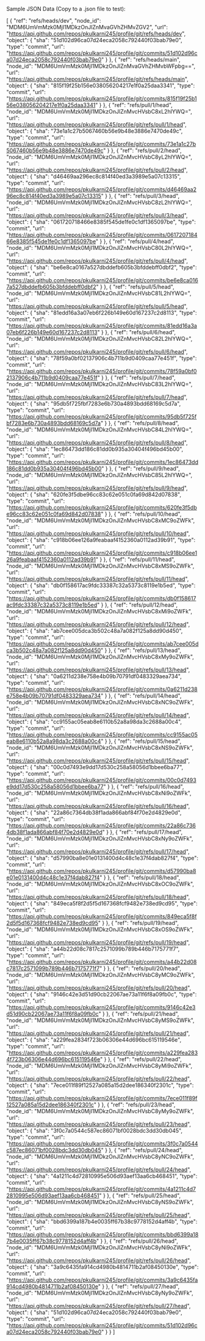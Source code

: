 Sample JSON Data (Copy to a .json file to test):





[
    {
      "ref": "refs/heads/dev",
      "node_id": "MDM6UmVmMzk0MjI1MDkzOnJlZnMvaGVhZHMvZGV2",
      "url": "https://api.github.com/repos/pkulkarni245/profile/git/refs/heads/dev",
      "object": {
        "sha": "51d102d96ca07d24eca2058c792440f03bab79e0",
        "type": "commit",
        "url": "https://api.github.com/repos/pkulkarni245/profile/git/commits/51d102d96ca07d24eca2058c792440f03bab79e0"
      }
    },
    {
      "ref": "refs/heads/main",
      "node_id": "MDM6UmVmMzk0MjI1MDkzOnJlZnMvaGVhZHMvbWFpbg==",
      "url": "https://api.github.com/repos/pkulkarni245/profile/git/refs/heads/main",
      "object": {
        "sha": "815f19f25b156e038056204217e1f0a25daa3341",
        "type": "commit",
        "url": "https://api.github.com/repos/pkulkarni245/profile/git/commits/815f19f25b156e038056204217e1f0a25daa3341"
      }
    },
    {
      "ref": "refs/pull/1/head",
      "node_id": "MDM6UmVmMzk0MjI1MDkzOnJlZnMvcHVsbC8xL2hlYWQ=",
      "url": "https://api.github.com/repos/pkulkarni245/profile/git/refs/pull/1/head",
      "object": {
        "sha": "73e1a1c27b5067460b56e9b48e3886e7470de49c",
        "type": "commit",
        "url": "https://api.github.com/repos/pkulkarni245/profile/git/commits/73e1a1c27b5067460b56e9b48e3886e7470de49c"
      }
    },
    {
      "ref": "refs/pull/2/head",
      "node_id": "MDM6UmVmMzk0MjI1MDkzOnJlZnMvcHVsbC8yL2hlYWQ=",
      "url": "https://api.github.com/repos/pkulkarni245/profile/git/refs/pull/2/head",
      "object": {
        "sha": "d46469aa296ec8c814f40ed3a3989e5a07c13315",
        "type": "commit",
        "url": "https://api.github.com/repos/pkulkarni245/profile/git/commits/d46469aa296ec8c814f40ed3a3989e5a07c13315"
      }
    },
    {
      "ref": "refs/pull/3/head",
      "node_id": "MDM6UmVmMzk0MjI1MDkzOnJlZnMvcHVsbC8zL2hlYWQ=",
      "url": "https://api.github.com/repos/pkulkarni245/profile/git/refs/pull/3/head",
      "object": {
        "sha": "061720718466e8385f545de1fe0c1df1365097be",
        "type": "commit",
        "url": "https://api.github.com/repos/pkulkarni245/profile/git/commits/061720718466e8385f545de1fe0c1df1365097be"
      }
    },
    {
      "ref": "refs/pull/4/head",
      "node_id": "MDM6UmVmMzk0MjI1MDkzOnJlZnMvcHVsbC80L2hlYWQ=",
      "url": "https://api.github.com/repos/pkulkarni245/profile/git/refs/pull/4/head",
      "object": {
        "sha": "be6e8ca0167a527dbddefb605b3bfddebff0dbf2",
        "type": "commit",
        "url": "https://api.github.com/repos/pkulkarni245/profile/git/commits/be6e8ca0167a527dbddefb605b3bfddebff0dbf2"
      }
    },
    {
      "ref": "refs/pull/5/head",
      "node_id": "MDM6UmVmMzk0MjI1MDkzOnJlZnMvcHVsbC81L2hlYWQ=",
      "url": "https://api.github.com/repos/pkulkarni245/profile/git/refs/pull/5/head",
      "object": {
        "sha": "81edd16a3a07eb6f226b149e60d167237c2d8113",
        "type": "commit",
        "url": "https://api.github.com/repos/pkulkarni245/profile/git/commits/81edd16a3a07eb6f226b149e60d167237c2d8113"
      }
    },
    {
      "ref": "refs/pull/6/head",
      "node_id": "MDM6UmVmMzk0MjI1MDkzOnJlZnMvcHVsbC82L2hlYWQ=",
      "url": "https://api.github.com/repos/pkulkarni245/profile/git/refs/pull/6/head",
      "object": {
        "sha": "78f59a0bf02137906c4b711b9d0409caa77e451f",
        "type": "commit",
        "url": "https://api.github.com/repos/pkulkarni245/profile/git/commits/78f59a0bf02137906c4b711b9d0409caa77e451f"
      }
    },
    {
      "ref": "refs/pull/7/head",
      "node_id": "MDM6UmVmMzk0MjI1MDkzOnJlZnMvcHVsbC83L2hlYWQ=",
      "url": "https://api.github.com/repos/pkulkarni245/profile/git/refs/pull/7/head",
      "object": {
        "sha": "95db5f725fbf7283e6b730a4893bdd68169c5d7a",
        "type": "commit",
        "url": "https://api.github.com/repos/pkulkarni245/profile/git/commits/95db5f725fbf7283e6b730a4893bdd68169c5d7a"
      }
    },
    {
      "ref": "refs/pull/8/head",
      "node_id": "MDM6UmVmMzk0MjI1MDkzOnJlZnMvcHVsbC84L2hlYWQ=",
      "url": "https://api.github.com/repos/pkulkarni245/profile/git/refs/pull/8/head",
      "object": {
        "sha": "1ec86473dd186c81dd0b935a30404f496bd45b00",
        "type": "commit",
        "url": "https://api.github.com/repos/pkulkarni245/profile/git/commits/1ec86473dd186c81dd0b935a30404f496bd45b00"
      }
    },
    {
      "ref": "refs/pull/9/head",
      "node_id": "MDM6UmVmMzk0MjI1MDkzOnJlZnMvcHVsbC85L2hlYWQ=",
      "url": "https://api.github.com/repos/pkulkarni245/profile/git/refs/pull/9/head",
      "object": {
        "sha": "620fe3f5dbe96cc83c62e051c0fa69d842d07838",
        "type": "commit",
        "url": "https://api.github.com/repos/pkulkarni245/profile/git/commits/620fe3f5dbe96cc83c62e051c0fa69d842d07838"
      }
    },
    {
      "ref": "refs/pull/10/head",
      "node_id": "MDM6UmVmMzk0MjI1MDkzOnJlZnMvcHVsbC8xMC9oZWFk",
      "url": "https://api.github.com/repos/pkulkarni245/profile/git/refs/pull/10/head",
      "object": {
        "sha": "c918b06ee126a9feabaaf4152360a0112ad39b91",
        "type": "commit",
        "url": "https://api.github.com/repos/pkulkarni245/profile/git/commits/c918b06ee126a9feabaaf4152360a0112ad39b91"
      }
    },
    {
      "ref": "refs/pull/11/head",
      "node_id": "MDM6UmVmMzk0MjI1MDkzOnJlZnMvcHVsbC8xMS9oZWFk",
      "url": "https://api.github.com/repos/pkulkarni245/profile/git/refs/pull/11/head",
      "object": {
        "sha": "db0f158617ac9fdc33387c32a5373c8119e1b5ed",
        "type": "commit",
        "url": "https://api.github.com/repos/pkulkarni245/profile/git/commits/db0f158617ac9fdc33387c32a5373c8119e1b5ed"
      }
    },
    {
      "ref": "refs/pull/12/head",
      "node_id": "MDM6UmVmMzk0MjI1MDkzOnJlZnMvcHVsbC8xMi9oZWFk",
      "url": "https://api.github.com/repos/pkulkarni245/profile/git/refs/pull/12/head",
      "object": {
        "sha": "ab7cee005dca3b502c48a7a082f125a8dd90d450",
        "type": "commit",
        "url": "https://api.github.com/repos/pkulkarni245/profile/git/commits/ab7cee005dca3b502c48a7a082f125a8dd90d450"
      }
    },
    {
      "ref": "refs/pull/13/head",
      "node_id": "MDM6UmVmMzk0MjI1MDkzOnJlZnMvcHVsbC8xMy9oZWFk",
      "url": "https://api.github.com/repos/pkulkarni245/profile/git/refs/pull/13/head",
      "object": {
        "sha": "0a6211d238e758e4b09b70791df0483329aea734",
        "type": "commit",
        "url": "https://api.github.com/repos/pkulkarni245/profile/git/commits/0a6211d238e758e4b09b70791df0483329aea734"
      }
    },
    {
      "ref": "refs/pull/14/head",
      "node_id": "MDM6UmVmMzk0MjI1MDkzOnJlZnMvcHVsbC8xNC9oZWFk",
      "url": "https://api.github.com/repos/pkulkarni245/profile/git/refs/pull/14/head",
      "object": {
        "sha": "cc9155ac05eab8e6110b52a8a98da3c2688a00c4",
        "type": "commit",
        "url": "https://api.github.com/repos/pkulkarni245/profile/git/commits/cc9155ac05eab8e6110b52a8a98da3c2688a00c4"
      }
    },
    {
      "ref": "refs/pull/15/head",
      "node_id": "MDM6UmVmMzk0MjI1MDkzOnJlZnMvcHVsbC8xNS9oZWFk",
      "url": "https://api.github.com/repos/pkulkarni245/profile/git/refs/pull/15/head",
      "object": {
        "sha": "00c0d7493e9dd17d530c258a58056d1bbee6ba77",
        "type": "commit",
        "url": "https://api.github.com/repos/pkulkarni245/profile/git/commits/00c0d7493e9dd17d530c258a58056d1bbee6ba77"
      }
    },
    {
      "ref": "refs/pull/16/head",
      "node_id": "MDM6UmVmMzk0MjI1MDkzOnJlZnMvcHVsbC8xNi9oZWFk",
      "url": "https://api.github.com/repos/pkulkarni245/profile/git/refs/pull/16/head",
      "object": {
        "sha": "22a86c7364db38f1ada866abf84f70e2d4829e0d",
        "type": "commit",
        "url": "https://api.github.com/repos/pkulkarni245/profile/git/commits/22a86c7364db38f1ada866abf84f70e2d4829e0d"
      }
    },
    {
      "ref": "refs/pull/17/head",
      "node_id": "MDM6UmVmMzk0MjI1MDkzOnJlZnMvcHVsbC8xNy9oZWFk",
      "url": "https://api.github.com/repos/pkulkarni245/profile/git/refs/pull/17/head",
      "object": {
        "sha": "d57990ba8e01e0131400d4c48c1e37f4dab827f4",
        "type": "commit",
        "url": "https://api.github.com/repos/pkulkarni245/profile/git/commits/d57990ba8e01e0131400d4c48c1e37f4dab827f4"
      }
    },
    {
      "ref": "refs/pull/18/head",
      "node_id": "MDM6UmVmMzk0MjI1MDkzOnJlZnMvcHVsbC8xOC9oZWFk",
      "url": "https://api.github.com/repos/pkulkarni245/profile/git/refs/pull/18/head",
      "object": {
        "sha": "849eca5f8f2d5f5d167368fcf9482e738ed9cd95",
        "type": "commit",
        "url": "https://api.github.com/repos/pkulkarni245/profile/git/commits/849eca5f8f2d5f5d167368fcf9482e738ed9cd95"
      }
    },
    {
      "ref": "refs/pull/19/head",
      "node_id": "MDM6UmVmMzk0MjI1MDkzOnJlZnMvcHVsbC8xOS9oZWFk",
      "url": "https://api.github.com/repos/pkulkarni245/profile/git/refs/pull/19/head",
      "object": {
        "sha": "a44b22d08c7817c2571099b789b446b7175771f7",
        "type": "commit",
        "url": "https://api.github.com/repos/pkulkarni245/profile/git/commits/a44b22d08c7817c2571099b789b446b7175771f7"
      }
    },
    {
      "ref": "refs/pull/20/head",
      "node_id": "MDM6UmVmMzk0MjI1MDkzOnJlZnMvcHVsbC8yMC9oZWFk",
      "url": "https://api.github.com/repos/pkulkarni245/profile/git/refs/pull/20/head",
      "object": {
        "sha": "9146c42e3d51d90cb22067ae73a11f6f8a09fb0c",
        "type": "commit",
        "url": "https://api.github.com/repos/pkulkarni245/profile/git/commits/9146c42e3d51d90cb22067ae73a11f6f8a09fb0c"
      }
    },
    {
      "ref": "refs/pull/21/head",
      "node_id": "MDM6UmVmMzk0MjI1MDkzOnJlZnMvcHVsbC8yMS9oZWFk",
      "url": "https://api.github.com/repos/pkulkarni245/profile/git/refs/pull/21/head",
      "object": {
        "sha": "a229fea2834f723b06306e44d696bc615119546e",
        "type": "commit",
        "url": "https://api.github.com/repos/pkulkarni245/profile/git/commits/a229fea2834f723b06306e44d696bc615119546e"
      }
    },
    {
      "ref": "refs/pull/22/head",
      "node_id": "MDM6UmVmMzk0MjI1MDkzOnJlZnMvcHVsbC8yMi9oZWFk",
      "url": "https://api.github.com/repos/pkulkarni245/profile/git/refs/pull/22/head",
      "object": {
        "sha": "7ece011f89f12527a085a15d2dee186340f2301c",
        "type": "commit",
        "url": "https://api.github.com/repos/pkulkarni245/profile/git/commits/7ece011f89f12527a085a15d2dee186340f2301c"
      }
    },
    {
      "ref": "refs/pull/23/head",
      "node_id": "MDM6UmVmMzk0MjI1MDkzOnJlZnMvcHVsbC8yMy9oZWFk",
      "url": "https://api.github.com/repos/pkulkarni245/profile/git/refs/pull/23/head",
      "object": {
        "sha": "3f0c7a0544c587ec86071bf0028bdc3dd30db045",
        "type": "commit",
        "url": "https://api.github.com/repos/pkulkarni245/profile/git/commits/3f0c7a0544c587ec86071bf0028bdc3dd30db045"
      }
    },
    {
      "ref": "refs/pull/24/head",
      "node_id": "MDM6UmVmMzk0MjI1MDkzOnJlZnMvcHVsbC8yNC9oZWFk",
      "url": "https://api.github.com/repos/pkulkarni245/profile/git/refs/pull/24/head",
      "object": {
        "sha": "4a1211c4d72810995e506d93aef13aa6cb468451",
        "type": "commit",
        "url": "https://api.github.com/repos/pkulkarni245/profile/git/commits/4a1211c4d72810995e506d93aef13aa6cb468451"
      }
    },
    {
      "ref": "refs/pull/25/head",
      "node_id": "MDM6UmVmMzk0MjI1MDkzOnJlZnMvcHVsbC8yNS9oZWFk",
      "url": "https://api.github.com/repos/pkulkarni245/profile/git/refs/pull/25/head",
      "object": {
        "sha": "bbd6399a187b4e0035ff67b38c9778152d4aff4b",
        "type": "commit",
        "url": "https://api.github.com/repos/pkulkarni245/profile/git/commits/bbd6399a187b4e0035ff67b38c9778152d4aff4b"
      }
    },
    {
      "ref": "refs/pull/26/head",
      "node_id": "MDM6UmVmMzk0MjI1MDkzOnJlZnMvcHVsbC8yNi9oZWFk",
      "url": "https://api.github.com/repos/pkulkarni245/profile/git/refs/pull/26/head",
      "object": {
        "sha": "3a9c6435fa914cd4980b4814711b2af08450130e",
        "type": "commit",
        "url": "https://api.github.com/repos/pkulkarni245/profile/git/commits/3a9c6435fa914cd4980b4814711b2af08450130e"
      }
    },
    {
      "ref": "refs/pull/27/head",
      "node_id": "MDM6UmVmMzk0MjI1MDkzOnJlZnMvcHVsbC8yNy9oZWFk",
      "url": "https://api.github.com/repos/pkulkarni245/profile/git/refs/pull/27/head",
      "object": {
        "sha": "51d102d96ca07d24eca2058c792440f03bab79e0",
        "type": "commit",
        "url": "https://api.github.com/repos/pkulkarni245/profile/git/commits/51d102d96ca07d24eca2058c792440f03bab79e0"
      }
    }
  ]
  

